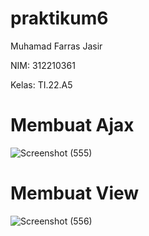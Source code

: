 # praktikum6

Muhamad Farras Jasir

NIM: 312210361

Kelas: TI.22.A5

# Membuat Ajax 

![Screenshot (555)](https://github.com/muhamadfarrasjasir12/praktikum6/assets/150880443/390b145d-4b53-43b5-8291-d5803b9f4658)


# Membuat View

![Screenshot (556)](https://github.com/muhamadfarrasjasir12/praktikum6/assets/150880443/72b167d3-713e-40af-af50-faf0af139fae)

